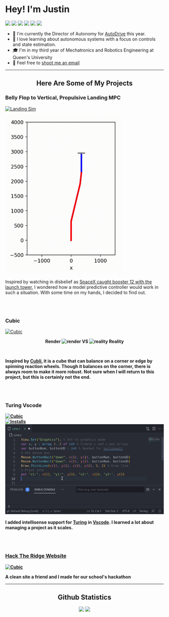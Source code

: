 # Hey! I\'m Justin
<!--Badges-->
![](https://komarev.com/ghpvc/?username=jumner&color=red&style=for-the-badge) 
![](https://img.shields.io/github/followers/jumner?color=orange&style=for-the-badge) 
![](https://img.shields.io/github/stars/jumner?color=yellow&style=for-the-badge) 
[![](https://img.shields.io/website?down_color=red&down_message=DOWN%20%3A%28&style=for-the-badge&up_color=brightgreen&up_message=UP&url=https%3A%2F%2Fjumner.github.io)](https://jumner.github.io)
![](https://img.shields.io/badge/Favorite%20Language-Rust-blue?style=for-the-badge) 
![](https://img.shields.io/badge/Favorite%20IDE-Helix-blueviolet?style=for-the-badge)

- 🔭 I'm currently the Director of Autonomy for [AutoDrive](https://autodrive.engineering.queensu.ca/) this year.
- 🌱 I love learning about autonomous systems with a focus on controls and state estimation.
- 🎓 I'm in my third year of Mechatronics and Robotics Engineering at Queen's University
- 💬 Feel free to [shoot me an email](mailto:justintfrank@gmail.com)

---
<h2 align="center">
Here Are Some of My Projects
</h2>

### Belly Flop to Vertical, Propulsive Landing MPC
[![Landing Sim](https://github-readme-stats.vercel.app/api/pin/?username=jumner&repo=landing-sim&theme=dracula&hide_border=true)](https://github.com/jumner/landing-sim)

<img src="https://raw.githubusercontent.com/Jumner/Jumner.github.io/main/img/0.25s-caught.gif" alt="gif of simulated catch" style="height:500px;"/>

Inspired by watching in disbelief as [SpaceX caught booster 12 with the launch tower](https://www.youtube.com/watch?v=hI9HQfCAw64), I wondered how a model predictive controller would work in such a situation. With some time on my hands, I decided to find out.

<br/><br/>

### Cubic
[![Cubic](https://github-readme-stats.vercel.app/api/pin/?username=jumner&repo=cubicFirmware&theme=dracula&hide_border=true)](https://github.com/jumner/cubicfirmware)

<p align="center">
<b>Render<b>
<img src="https://user-images.githubusercontent.com/69999075/175437006-0e411239-b296-4e80-9e41-75a2157dafa2.png" width="300px" alt="render"/>
VS
<img src="https://user-images.githubusercontent.com/69999075/175431668-324ac41d-5c04-4bda-bd9f-c9cc0a512682.jpg" width="300px" alt="reality"/>
<b>Reality<b>
</p><br/>

Inspired by [Cubli](https://www.youtube.com/watch?v=n_6p-1J551Y), it is a cube that can balance on a corner or edge by spinning reaction wheels.
Though it balances on the corner, there is always room to make it more robust. Not sure when I will return to this project, but this is certainly not the end.

<br/><br/>

### Turing Vscode
[![Cubic](https://github-readme-stats.vercel.app/api/pin/?username=jumner&repo=turingvscode&theme=dracula&hide_border=true)](https://github.com/jumner/turingvscode)<br/>
[![Installs](https://vsmarketplacebadge.apphb.com/installs-short/Jumner.tsh.svg?style=for-the-badge)](https://marketplace.visualstudio.com/items?itemName=Jumner.tsh)
<br/>
![](https://raw.githubusercontent.com/Jumner/TuringVscode/main/images/Example.gif)

I added intellisense support for [Turing](https://github.com/Open-Turing-Project/OpenTuring) in [Vscode](https://github.com/Microsoft/vscode). I learned a lot about managing a project as it scales.

<br/><br/>

### [Hack The Ridge Website](https://hacktheridge.xyz)
[![Cubic](https://github-readme-stats.vercel.app/api/pin/?username=jumner&repo=htr-website&theme=dracula&hide_border=true)](https://github.com/jumner/htr-website)

A clean site a friend and I made for our school's hackathon

---
<h2 align="center">
Github Statistics
</h2>

<p align="center">
  <img height="180em" src="http://github-profile-summary-cards.vercel.app/api/cards/stats?username=jumner&theme=dracula"/>
  <img height="180em" src="http://github-profile-summary-cards.vercel.app/api/cards/repos-per-language?username=jumner&theme=dracula"/>
</p>
